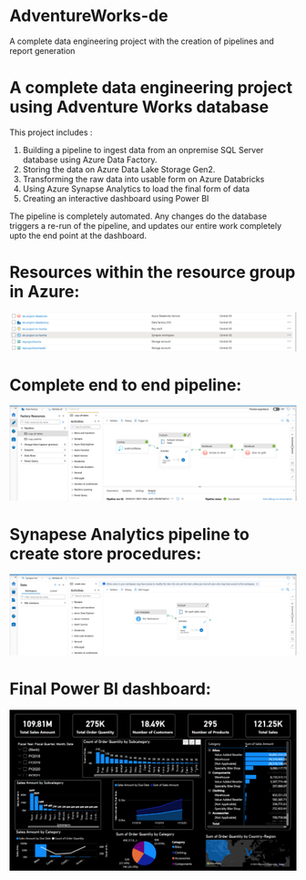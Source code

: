 # AdventureWorks-de
A complete data engineering project with the creation of pipelines and report generation

# A complete data engineering project using Adventure Works database
This project includes :
1. Building a pipeline to ingest data from an onpremise SQL Server database using Azure Data Factory.
2. Storing the data on Azure Data Lake Storage Gen2.
3. Transforming the raw data into usable form on Azure Databricks
4. Using Azure Synapse Analytics to load the final form of data
5. Creating an interactive dashboard using Power BI

The pipeline is completely automated. Any changes do the database triggers a re-run of the pipeline, and updates our entire work completely upto the end point at the dashboard.

# Resources within the resource group in Azure:
![image of resource group](resources.png)

# Complete end to end pipeline:
![image of pipeline](complete-pipeline.png)

# Synapese Analytics pipeline to create store procedures:
![image of pipeline](store-procedure-pipeline.png)

# Final Power BI dashboard:
![image of dashboard](dashboard.png)
